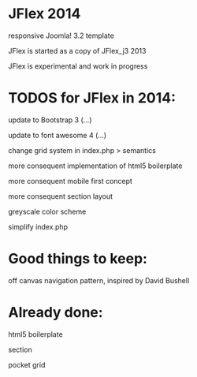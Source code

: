 JFlex 2014
============
responsive Joomla! 3.2 template

JFlex is started as a copy of JFlex_j3 2013

JFlex is experimental and work in progress


TODOS for JFlex in 2014:
========================
update to Bootstrap 3 (...)

update to font awesome 4 (...)

change grid system in index.php > semantics

more consequent implementation of html5 boilerplate

more consequent mobile first concept

more consequent section layout

greyscale color scheme

simplify index.php


Good things to keep:
====================
off canvas navigation pattern, inspired by David Bushell

Already done:
==============
html5 boilerplate

section

pocket grid
